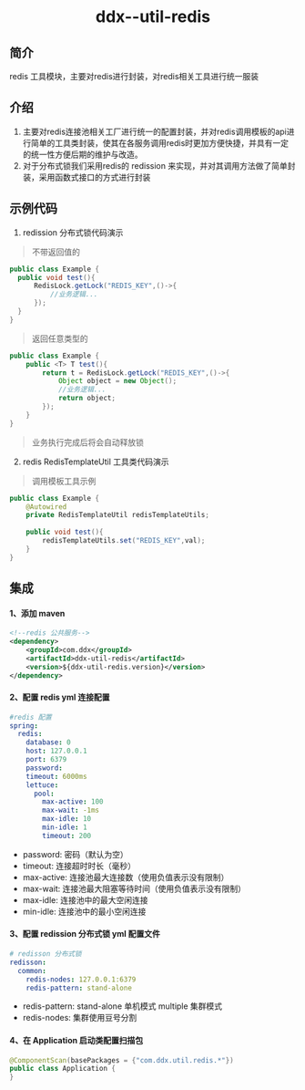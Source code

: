 <h1 align="center">ddx--util-redis</h1>

## 简介
redis 工具模块，主要对redis进行封装，对redis相关工具进行统一服装

## 介绍
1. 主要对redis连接池相关工厂进行统一的配置封装，并对redis调用模板的api进行简单的工具类封装，使其在各服务调用redis时更加方便快捷，并具有一定的统一性方便后期的维护与改造。
2. 对于分布式锁我们采用redis的 redission 来实现，并对其调用方法做了简单封装，采用函数式接口的方式进行封装
## 示例代码
1. redission 分布式锁代码演示
> 不带返回值的
```java
public class Example {
  public void test(){
      RedisLock.getLock("REDIS_KEY",()->{
          //业务逻辑...
      });
  }   
}
```
 > 返回任意类型的
```java
public class Example {
    public <T> T test(){
        return t = RedisLock.getLock("REDIS_KEY",()->{
            Object object = new Object();
        	//业务逻辑...
            return object;
        });
    }   
}
```
>业务执行完成后将会自动释放锁
2. redis RedisTemplateUtil 工具类代码演示
>调用模板工具示例
```java
public class Example {
    @Autowired
    private RedisTemplateUtil redisTemplateUtils; 
    
    public void test(){
        redisTemplateUtils.set("REDIS_KEY",val);
    }
}
```
## 集成
#### 1、添加 maven 
```xml
<!--redis 公共服务-->
<dependency>
    <groupId>com.ddx</groupId>
    <artifactId>ddx-util-redis</artifactId>
    <version>${ddx-util-redis.version}</version>
</dependency>
```
#### 2、配置 redis yml 连接配置
```yaml
#redis 配置
spring:
  redis:
    database: 0
    host: 127.0.0.1
    port: 6379
    password:     
    timeout: 6000ms 
    lettuce:
      pool:
        max-active: 100  
        max-wait: -1ms    
        max-idle: 10     
        min-idle: 1    
        timeout: 200
```
- password:   密码（默认为空）
- timeout:   连接超时时长（毫秒）
- max-active:  连接池最大连接数（使用负值表示没有限制）
- max-wait: 连接池最大阻塞等待时间（使用负值表示没有限制）
- max-idle:  连接池中的最大空闲连接
- min-idle:  连接池中的最小空闲连接

#### 3、配置 redission 分布式锁 yml 配置文件
```yaml
# redisson 分布式锁
redisson:
  common:
    redis-nodes: 127.0.0.1:6379
    redis-pattern: stand-alone 
```
- redis-pattern: stand-alone 单机模式 multiple 集群模式
- redis-nodes: 集群使用豆号分割

#### 4、在 Application 启动类配置扫描包
```java
@ComponentScan(basePackages = {"com.ddx.util.redis.*"})
public class Application {
}
```
